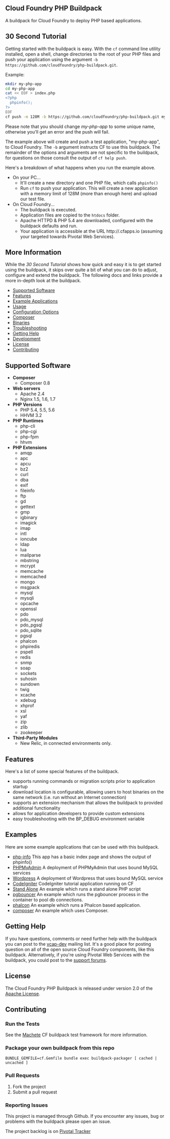 ## Cloud Foundry PHP Buildpack

A buildpack for Cloud Foundry to deploy PHP based applications.


## 30 Second Tutorial

Getting started with the buildpack is easy.  With the `cf` command line utility installed, open a shell, change directories to the root of your PHP files and push your application using the argument `-b https://github.com/cloudfoundry/php-buildpack.git`.

Example:

```bash
mkdir my-php-app
cd my-php-app
cat << EOF > index.php
<?php
  phpinfo();
?>
EOF
cf push -m 128M -b https://github.com/cloudfoundry/php-buildpack.git my-php-app
```

Please note that you should change *my-php-app* to some unique name, otherwise you'll get an error and the push will fail.

The example above will create and push a test application, "my-php-app", to Cloud Foundry.  The `-b` argument instructs CF to use this buildpack.  The remainder of the options and arguments are not specific to the buildpack, for questions on those consult the output of `cf help push`.

Here's a breakdown of what happens when you run the example above.

  - On your PC...
    - It'll create a new directory and one PHP file, which calls `phpinfo()`
    - Run `cf` to push your application.  This will create a new application with a memory limit of 128M (more than enough here) and upload our test file.
  - On Cloud Foundry...
    - The buildpack is executed.
    - Application files are copied to the `htdocs` folder.
    - Apache HTTPD & PHP 5.4 are downloaded, configured with the buildpack defaults and run.
    - Your application is accessible at the URL http://<app-name>.cfapps.io (assuming your targeted towards Pivotal Web Services).

## More Information

While the *30 Second Tutorial* shows how quick and easy it is to get started using the buildpack, it skips over quite a bit of what you can do to adjust, configure and extend the buildpack.  The following docs and links provide a more in-depth look at the buildpack.

  - [Supported Software](#supported-software)
  - [Features](#features)
  - [Example Applications](#examples)
  - [Usage]
  - [Configuration Options]
  - [Composer]
  - [Binaries]
  - [Troubleshooting]
  - [Getting Help](#getting-help)
  - [Development]
  - [License](#license)
  - [Contributing](#contributing)

## Supported Software
* **Composer**
  * Composer 0.8
* **Web servers**
  * Apache 2.4
  * Nginx 1.5, 1.6, 1.7
* **PHP Versions**
  * PHP 5.4, 5.5, 5.6
  * HHVM 3.2
* **PHP Runtimes**
  * php-cli
  * php-cgi
  * php-fpm
  * hhvm
* **PHP Extensions**
  * amqp
  * apc
  * apcu
  * bz2
  * curl
  * dba
  * exif
  * fileinfo
  * ftp
  * gd
  * gettext
  * gmp
  * igbinary
  * imagick
  * imap
  * intl
  * ioncube
  * ldap
  * lua
  * mailparse
  * mbstring
  * mcrypt
  * memcache
  * memcached
  * mongo
  * msgpack
  * mysql
  * mysqli
  * opcache
  * openssl
  * pdo
  * pdo_mysql
  * pdo_pgsql
  * pdo_sqlite
  * pgsql
  * phalcon
  * phpiredis
  * pspell
  * redis
  * snmp
  * soap
  * sockets
  * suhosin
  * sundown
  * twig
  * xcache
  * xdebug
  * xhprof
  * xsl
  * yaf
  * zip
  * zlib
  * zookeeper
* **Third-Party Modules**
  * New Relic, in connected environments only.



## Features

Here's a list of some special features of the buildpack.

  - supports running commands or migration scripts prior to application startup
  - download location is configurable, allowing users to host binaries on the same network (i.e. run without an Internet connection)
  - supports an extension mechanism that allows the buildpack to provided additional functionality
  - allows for application developers to provide custom extensions
  - easy troubleshooting with the BP_DEBUG environment variable

## Examples

Here are some example applications that can be used with this buildpack.

  - [php-info]  This app has a basic index page and shows the output of phpinfo()
  - [PHPMyAdmin]  A deployment of PHPMyAdmin that uses bound MySQL services
  - [Wordpress]  A deployment of Wordpress that uses bound MySQL service
  - [CodeIgniter]  CodeIgniter tutorial application running on CF
  - [Stand Alone]  An example which runs a stand alone PHP script
  - [pgbouncer]  An example which runs the pgbouncer process in the container to pool db connections.
  - [phalcon]  An example which runs a Phalcon based application.
  - [composer] An example which uses Composer.

## Getting Help

If you have questions, comments or need further help with the buildpack you can post to the [vcap-dev] mailing list. It's a good place for posting question on all of the open source Cloud Foundry components, like this buildpack. Alternatively, if you're using Pivotal Web Services with the buildpack, you could post to the [support forums].

## License

The Cloud Foundry PHP Buildpack is released under version 2.0 of the [Apache License].

## Contributing

### Run the Tests

See the [Machete](https://github.com/cf-buildpacks/machete) CF buildpack test framework for more information.

### Package your own buildpack from this repo

`BUNDLE_GEMFILE=cf.Gemfile bundle exec buildpack-packager [ cached | uncached ]`


### Pull Requests

1. Fork the project
1. Submit a pull request

### Reporting Issues

This project is managed through Github.  If you encounter any issues, bug or problems with the buildpack please open an issue.

The project backlog is on [Pivotal Tracker](https://www.pivotaltracker.com/projects/1042066)

[Configuration Options]:https://github.com/cloudfoundry/php-buildpack/blob/master/docs/config.md
[Development]:https://github.com/cloudfoundry/php-buildpack/blob/master/docs/development.md
[Troubleshooting]:https://github.com/cloudfoundry/php-buildpack/blob/master/docs/troubleshooting.md
[Usage]:https://github.com/cloudfoundry/php-buildpack/blob/master/docs/usage.md
[Binaries]:https://github.com/cloudfoundry/php-buildpack/blob/master/docs/binaries.md
[php-info]:https://github.com/dmikusa-pivotal/cf-ex-php-info
[PHPMyAdmin]:https://github.com/dmikusa-pivotal/cf-ex-phpmyadmin
[Wordpress]:https://github.com/dmikusa-pivotal/cf-ex-worpress
[CodeIgniter]:https://github.com/dmikusa-pivotal/cf-ex-code-igniter
[Stand Alone]:https://github.com/dmikusa-pivotal/cf-ex-stand-alone
[pgbouncer]:https://github.com/dmikusa-pivotal/cf-ex-pgbouncer
[Apache License]:http://www.apache.org/licenses/LICENSE-2.0
[vcap-dev]:https://groups.google.com/a/cloudfoundry.org/forum/#!forum/vcap-dev
[support forums]:http://support.run.pivotal.io/home
[Composer]:https://github.com/cloudfoundry/php-buildpack/blob/master/docs/composer.md
["offline" mode]:https://github.com/cloudfoundry/php-buildpack/blob/master/docs/binaries.md#bundling-binaries-with-the-build-pack
[phalcon]:https://github.com/dmikusa-pivotal/cf-ex-phalcon
[Phalcon]:http://phalconphp.com/en/
[composer]:https://github.com/dmikusa-pivotal/cf-ex-composer
